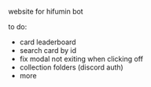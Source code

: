 website for hifumin bot

to do:
* card leaderboard
* search card by id
* fix modal not exiting when clicking off
* collection folders (discord auth)
* more 
